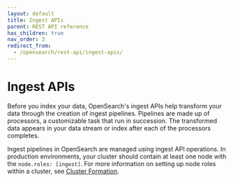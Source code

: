 ```yaml
---
layout: default
title: Ingest APIs
parent: REST API reference
has_children: true
nav_order: 3
redirect_from:
  - /opensearch/rest-api/ingest-apis/
---
```


# Ingest APIs

Before you index your data, OpenSearch's ingest APIs help transform your data through the creation of ingest pipelines. Pipelines are made up of processors, a customizable task that run in succession. The transformed data appears in your data stream or index after each of the processors completes.

Ingest pipelines in OpenSearch are managed using ingest API operations. In production environments, your cluster should contain at least one node with the `node.roles: [ingest]`. For more information on setting up node roles within a cluster, see [Cluster Formation]({{site.url}}{{site.baseurl}}/cluster/).